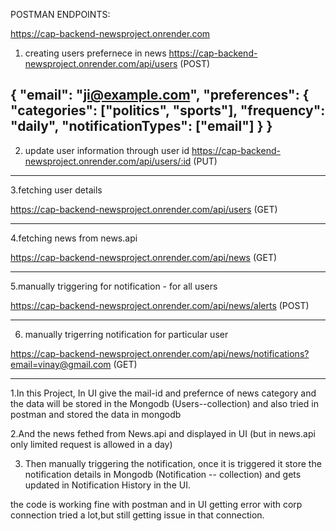 POSTMAN ENDPOINTS:


https://cap-backend-newsproject.onrender.com


1. creating users prefernece in news 
https://cap-backend-newsproject.onrender.com/api/users (POST)

{
  "email": "ji@example.com",
  "preferences": {
    "categories": ["politics", "sports"],
    "frequency": "daily",
    "notificationTypes": ["email"]
  }
}
------------------------------------------------------------------------------------

2. update user information through user id
https://cap-backend-newsproject.onrender.com/api/users/:id (PUT)

--------------------------------------------------------------------------------------
3.fetching user details

https://cap-backend-newsproject.onrender.com/api/users (GET)

--------------------------------------------------------------------------------------

4.fetching news from news.api

https://cap-backend-newsproject.onrender.com/api/news (GET)

--------------------------------------------------------------------------------------

5.manually triggering for notification - for all users

https://cap-backend-newsproject.onrender.com/api/news/alerts (POST)

--------------------------------------------------------------------------------------

6. manually trigerring notification for particular user  

https://cap-backend-newsproject.onrender.com/api/news/notifications?email=vinay@gmail.com (GET)

-----------------------------------------------------------------------------------------------------

1.In this Project, In UI give the mail-id and prefernce of news category and the data will be stored in the Mongodb (Users--collection) 
and also tried in postman and stored the data in mongodb

2.And the news fethed from News.api and displayed in UI (but in news.api only limited request is allowed in a day)

3. Then manually triggering the notification, once it is triggered it store the notification details in Mongodb (Notification -- collection) 
and gets updated in Notification History in the UI.




the code is working fine with postman and in UI getting error with corp connection tried a lot,but still getting issue in that connection.
